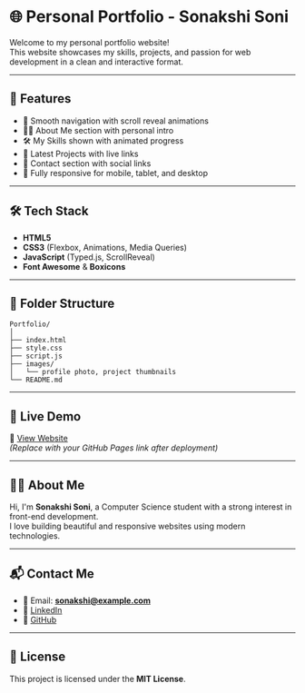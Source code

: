 # 🌐 Personal Portfolio - Sonakshi Soni

Welcome to my personal portfolio website!  
This website showcases my skills, projects, and passion for web development in a clean and interactive format.

---

## 🚀 Features

- 🎯 Smooth navigation with scroll reveal animations
- 👩‍💻 About Me section with personal intro
- 🛠️ My Skills shown with animated progress
- 📁 Latest Projects with live links
- 💬 Contact section with social links
- 📱 Fully responsive for mobile, tablet, and desktop

---

## 🛠️ Tech Stack

- **HTML5**
- **CSS3** (Flexbox, Animations, Media Queries)
- **JavaScript** (Typed.js, ScrollReveal)
- **Font Awesome** & **Boxicons**

---

## 📂 Folder Structure

```
Portfolio/
│
├── index.html
├── style.css
├── script.js
├── images/
│   └── profile photo, project thumbnails
└── README.md
```

---

## 🔗 Live Demo

🚀 [View Website](https://soni-sonakshi.github.io/Portfolio/)  
*(Replace with your GitHub Pages link after deployment)*

---

## 🙋‍♀️ About Me

Hi, I'm **Sonakshi Soni**, a Computer Science student with a strong interest in front-end development.  
I love building beautiful and responsive websites using modern technologies.

---

## 📬 Contact Me

- 📧 Email: **sonakshi@example.com**
- 🔗 [LinkedIn](https://linkedin.com/in/yourprofile)
- 🐙 [GitHub](https://github.com/soni-sonakshi)

---

## 📜 License

This project is licensed under the **MIT License**.
